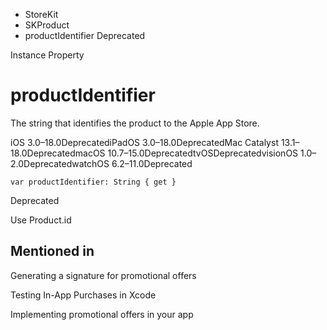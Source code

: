 

- StoreKit
- SKProduct
-  productIdentifier Deprecated

Instance Property

# productIdentifier

The string that identifies the product to the Apple App Store.

iOS 3.0–18.0DeprecatediPadOS 3.0–18.0DeprecatedMac Catalyst 13.1–18.0DeprecatedmacOS 10.7–15.0DeprecatedtvOSDeprecatedvisionOS 1.0–2.0DeprecatedwatchOS 6.2–11.0Deprecated

``` source
var productIdentifier: String { get }
```

Deprecated

Use Product.id

## Mentioned in 

Generating a signature for promotional offers

Testing In-App Purchases in Xcode

Implementing promotional offers in your app

